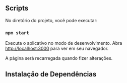 ## Scripts

No diretório do projeto, você pode executar:

### `npm start`

Executa o aplicativo no modo de desenvolvimento.
Abra [http://localhost:3000](http://localhost:3000) para ver em seu navegador.

A página será recarregada quando fizer alterações.

## Instalação de Dependências
